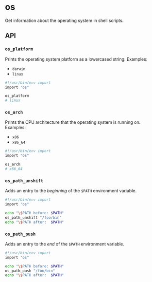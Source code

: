 # os

Get information about the operating system in shell scripts.


## API

### `os_platform`

Prints the operating system platform as a lowercased string. Examples:

 * `darwin`
 * `linux`

```bash
#!/usr/bin/env import
import "os"

os_platform
# linux
```

### `os_arch`

Prints the CPU architecture that the operating system is running on. Examples:

 * `x86`
 * `x86_64`

```bash
#!/usr/bin/env import
import "os"

os_arch
# x86_64
```

### `os_path_unshift`

Adds an entry to the _beginning_ of the `$PATH` environment variable.

```bash
#!/usr/bin/env import
import "os"

echo "\$PATH before: $PATH"
os_path_unshift "/foo/bin"
echo "\$PATH after:  $PATH"
```

### `os_path_push`

Adds an entry to the _end_ of the `$PATH` environment variable.

```bash
#!/usr/bin/env import
import "os"

echo "\$PATH before: $PATH"
os_path_push "/foo/bin"
echo "\$PATH after:  $PATH"
```
